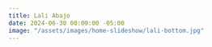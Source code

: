 ```yaml
---
title: Lali Abajo
date: 2024-06-30 00:00:00 -05:00
image: "/assets/images/home-slideshow/lali-bottom.jpg"
---
```


